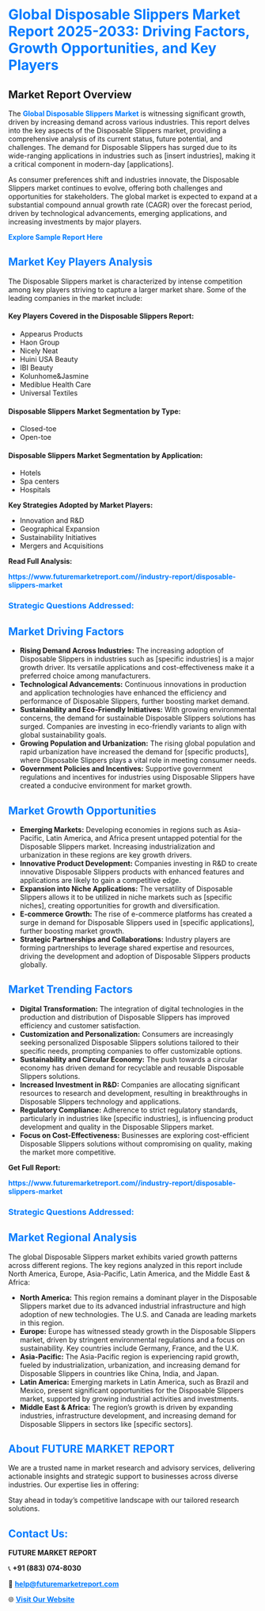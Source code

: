 <h1 style="color: #007BFF;">Global Disposable Slippers Market Report 2025-2033: Driving Factors, Growth Opportunities, and Key Players</h1>

<section id="overview">
<h2>Market Report Overview</h2>
<p>The <a href="https://www.futuremarketreport.com//industry-report/disposable-slippers-market" style="color: #007BFF; text-decoration: none;"><strong>Global Disposable Slippers Market</strong></a> is witnessing significant growth, driven by increasing demand across various industries. This report delves into the key aspects of the Disposable Slippers market, providing a comprehensive analysis of its current status, future potential, and challenges. The demand for Disposable Slippers has surged due to its wide-ranging applications in industries such as [insert industries], making it a critical component in modern-day [applications].</p>
<p>As consumer preferences shift and industries innovate, the Disposable Slippers market continues to evolve, offering both challenges and opportunities for stakeholders. The global market is expected to expand at a substantial compound annual growth rate (CAGR) over the forecast period, driven by technological advancements, emerging applications, and increasing investments by major players.</p>
</section>

<section id="overview">
<p><a href="https://www.futuremarketreport.com//request-sample/reportId=56794" style="color: #007BFF; text-decoration: none;"><strong>Explore Sample Report Here</strong></a></p>
</section>

<section id="key-players">
<h2 style="color: #007BFF;">Market Key Players Analysis</h2>
<p>The Disposable Slippers market is characterized by intense competition among key players striving to capture a larger market share. Some of the leading companies in the market include:</p>
<h4>Key Players Covered in the Disposable Slippers Report:</h4>
<ul><li>Appearus Products</li><li>Haon Group</li><li>Nicely Neat</li><li>Huini USA Beauty</li><li>IBI Beauty</li><li>Kolunhome&amp;Jasmine</li><li>Mediblue Health Care</li><li>Universal Textiles</li></ul>
<h4>Disposable Slippers Market Segmentation by Type:</h4>
<ul><li>Closed-toe</li><li>Open-toe</li></ul>

<h4>Disposable Slippers Market Segmentation by Application:</h4>
<ul><li>Hotels</li><li>Spa centers</li><li>Hospitals</li></ul>
<p><strong>Key Strategies Adopted by Market Players:</strong></p>
<ul>
<li>Innovation and R&D</li>
<li>Geographical Expansion</li>
<li>Sustainability Initiatives</li>
<li>Mergers and Acquisitions</li>
</ul>
</section>

<section>
<p><strong>Read Full Analysis: </strong></p><a href="https://www.futuremarketreport.com//industry-report/disposable-slippers-market" style="color: #007BFF; text-decoration: none;"><strong>https://www.futuremarketreport.com//industry-report/disposable-slippers-market</strong></a>
<h3 style="color: #007BFF;">Strategic Questions Addressed:</h3>
</section>

<section id="driving-factors">
<h2 style="color: #007BFF;">Market Driving Factors</h2>
<ul>
<li><strong>Rising Demand Across Industries:</strong> The increasing adoption of Disposable Slippers in industries such as [specific industries] is a major growth driver. Its versatile applications and cost-effectiveness make it a preferred choice among manufacturers.</li>
<li><strong>Technological Advancements:</strong> Continuous innovations in production and application technologies have enhanced the efficiency and performance of Disposable Slippers, further boosting market demand.</li>
<li><strong>Sustainability and Eco-Friendly Initiatives:</strong> With growing environmental concerns, the demand for sustainable Disposable Slippers solutions has surged. Companies are investing in eco-friendly variants to align with global sustainability goals.</li>
<li><strong>Growing Population and Urbanization:</strong> The rising global population and rapid urbanization have increased the demand for [specific products], where Disposable Slippers plays a vital role in meeting consumer needs.</li>
<li><strong>Government Policies and Incentives:</strong> Supportive government regulations and incentives for industries using Disposable Slippers have created a conducive environment for market growth.</li>
</ul>
</section>

<section id="growth-opportunities">
<h2 style="color: #007BFF;">Market Growth Opportunities</h2>
<ul>
<li><strong>Emerging Markets:</strong> Developing economies in regions such as Asia-Pacific, Latin America, and Africa present untapped potential for the Disposable Slippers market. Increasing industrialization and urbanization in these regions are key growth drivers.</li>
<li><strong>Innovative Product Development:</strong> Companies investing in R&D to create innovative Disposable Slippers products with enhanced features and applications are likely to gain a competitive edge.</li>
<li><strong>Expansion into Niche Applications:</strong> The versatility of Disposable Slippers allows it to be utilized in niche markets such as [specific niches], creating opportunities for growth and diversification.</li>
<li><strong>E-commerce Growth:</strong> The rise of e-commerce platforms has created a surge in demand for Disposable Slippers used in [specific applications], further boosting market growth.</li>
<li><strong>Strategic Partnerships and Collaborations:</strong> Industry players are forming partnerships to leverage shared expertise and resources, driving the development and adoption of Disposable Slippers products globally.</li>
</ul>
</section>

<section id="trending-factors">
<h2 style="color: #007BFF;">Market Trending Factors</h2>
<ul>
<li><strong>Digital Transformation:</strong> The integration of digital technologies in the production and distribution of Disposable Slippers has improved efficiency and customer satisfaction.</li>
<li><strong>Customization and Personalization:</strong> Consumers are increasingly seeking personalized Disposable Slippers solutions tailored to their specific needs, prompting companies to offer customizable options.</li>
<li><strong>Sustainability and Circular Economy:</strong> The push towards a circular economy has driven demand for recyclable and reusable Disposable Slippers solutions.</li>
<li><strong>Increased Investment in R&D:</strong> Companies are allocating significant resources to research and development, resulting in breakthroughs in Disposable Slippers technology and applications.</li>
<li><strong>Regulatory Compliance:</strong> Adherence to strict regulatory standards, particularly in industries like [specific industries], is influencing product development and quality in the Disposable Slippers market.</li>
<li><strong>Focus on Cost-Effectiveness:</strong> Businesses are exploring cost-efficient Disposable Slippers solutions without compromising on quality, making the market more competitive.</li>
</ul>
</section>

<section>
<p><strong>Get Full Report: </strong></p><a href="https://www.futuremarketreport.com//industry-report/disposable-slippers-market" style="color: #007BFF; text-decoration: none;"><strong>https://www.futuremarketreport.com//industry-report/disposable-slippers-market</strong></a>
<h3 style="color: #007BFF;">Strategic Questions Addressed:</h3>
</section>


<section id="regional-analysis">
<h2 style="color: #007BFF;">Market Regional Analysis</h2>
<p>The global Disposable Slippers market exhibits varied growth patterns across different regions. The key regions analyzed in this report include North America, Europe, Asia-Pacific, Latin America, and the Middle East & Africa:</p>
<ul>
<li><strong>North America:</strong> This region remains a dominant player in the Disposable Slippers market due to its advanced industrial infrastructure and high adoption of new technologies. The U.S. and Canada are leading markets in this region.</li>
<li><strong>Europe:</strong> Europe has witnessed steady growth in the Disposable Slippers market, driven by stringent environmental regulations and a focus on sustainability. Key countries include Germany, France, and the U.K.</li>
<li><strong>Asia-Pacific:</strong> The Asia-Pacific region is experiencing rapid growth, fueled by industrialization, urbanization, and increasing demand for Disposable Slippers in countries like China, India, and Japan.</li>
<li><strong>Latin America:</strong> Emerging markets in Latin America, such as Brazil and Mexico, present significant opportunities for the Disposable Slippers market, supported by growing industrial activities and investments.</li>
<li><strong>Middle East & Africa:</strong> The region’s growth is driven by expanding industries, infrastructure development, and increasing demand for Disposable Slippers in sectors like [specific sectors].</li>
</ul>
</section>

<footer>
<h2 style="color: #007BFF;">About FUTURE MARKET REPORT</h2>
<p>We are a trusted name in market research and advisory services, delivering actionable insights and strategic support to businesses across diverse industries. Our expertise lies in offering:</p>

<p>Stay ahead in today’s competitive landscape with our tailored research solutions.</p>

<h2 style="color: #007BFF;">Contact Us:</h2>
<p><strong>FUTURE MARKET REPORT</strong></p>
<p>📞 <strong>+91 (883) 074-8030</strong></p>
<p>📧 <strong><a href="mailto:help@futuremarketreport.com" style="color: #007BFF;">help@futuremarketreport.com</a></strong></p>
<p>🌐 <strong><a href="https://www.futuremarketreport.com/" style="color: #007BFF;">Visit Our Website</a></strong></p>
</footer>